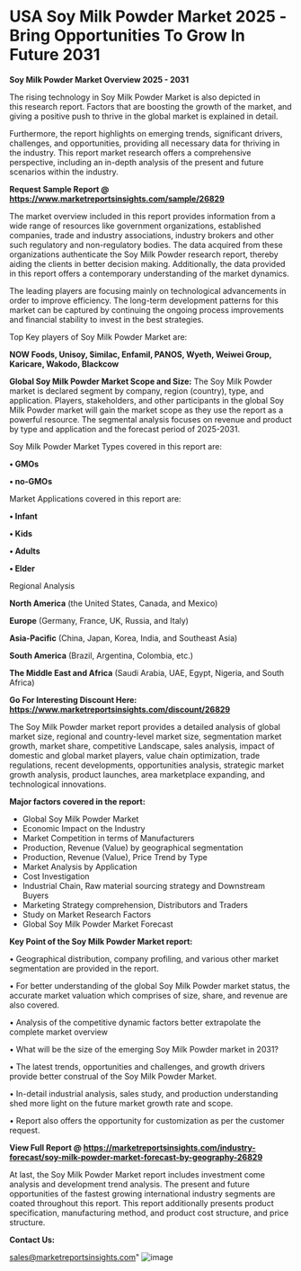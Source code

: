  # USA Soy Milk Powder Market 2025 -Bring Opportunities To Grow In Future 2031

<Strong> Soy Milk Powder Market Overview 2025 - 2031</strong>

The rising technology in Soy Milk Powder Market is also depicted in this research report. Factors that are boosting the growth of the market, and giving a positive push to thrive in the global market is explained in detail.

Furthermore, the report highlights on emerging trends, significant drivers, challenges, and opportunities, providing all necessary data for thriving in the industry. This report market research offers a comprehensive perspective, including an in-depth analysis of the present and future scenarios within the industry.

<strong>Request Sample Report @ <a href=https://www.marketreportsinsights.com/sample/26829>https://www.marketreportsinsights.com/sample/26829</a></strong>

The market overview included in this report provides information from a wide range of resources like government organizations, established companies, trade and industry associations, industry brokers and other such regulatory and non-regulatory bodies. The data acquired from these organizations authenticate the Soy Milk Powder research report, thereby aiding the clients in better decision making. Additionally, the data provided in this report offers a contemporary understanding of the market dynamics.

The leading players are focusing mainly on technological advancements in order to improve efficiency. The long-term development patterns for this market can be captured by continuing the ongoing process improvements and financial stability to invest in the best strategies.

Top Key players of Soy Milk Powder Market are:

<strong>NOW Foods, Unisoy, Similac, Enfamil, PANOS, Wyeth, Weiwei Group, Karicare, Wakodo, Blackcow</strong>

<strong><b>Global Soy Milk Powder Market Scope and Size:</b></strong>
The Soy Milk Powder market is declared segment by company, region (country), type, and application. Players, stakeholders, and other participants in the global Soy Milk Powder market will gain the market scope as they use the report as a powerful resource. The segmental analysis focuses on revenue and product by type and application and the forecast period of 2025-2031.

Soy Milk Powder Market Types covered in this report are:

<strong>• GMOs

• no-GMOs</strong>

Market Applications covered in this report are:

<strong>• Infant

• Kids

• Adults

• Elder</strong> 

Regional Analysis

<strong>North America</strong> (the United States, Canada, and Mexico)

<strong>Europe</strong> (Germany, France, UK, Russia, and Italy)

<strong>Asia-Pacific</strong> (China, Japan, Korea, India, and Southeast Asia)

<strong>South America</strong> (Brazil, Argentina, Colombia, etc.)

<strong>The Middle East and Africa</strong> (Saudi Arabia, UAE, Egypt, Nigeria, and South Africa)

<strong>Go For Interesting Discount Here: <a href=https://www.marketreportsinsights.com/discount/26829>https://www.marketreportsinsights.com/discount/26829</a></strong>

The Soy Milk Powder market report provides a detailed analysis of global market size, regional and country-level market size, segmentation market growth, market share, competitive Landscape, sales analysis, impact of domestic and global market players, value chain optimization, trade regulations, recent developments, opportunities analysis, strategic market growth analysis, product launches, area marketplace expanding, and technological innovations.

<strong><b>Major factors covered in the report:</b></strong>
<ul>
  <li>Global Soy Milk Powder Market </li>
  <li>Economic Impact on the Industry</li>
  <li>Market Competition in terms of Manufacturers</li>
  <li>Production, Revenue (Value) by geographical segmentation</li>
  <li>Production, Revenue (Value), Price Trend by Type</li>
  <li>Market Analysis by Application</li>
  <li>Cost Investigation</li>
  <li>Industrial Chain, Raw material sourcing strategy and Downstream Buyers</li>
  <li>Marketing Strategy comprehension, Distributors and Traders</li>
  <li>Study on Market Research Factors</li>
  <li>Global Soy Milk Powder Market Forecast</li>
</ul>

<strong><b>Key Point of the Soy Milk Powder Market report:</b></strong>

• Geographical distribution, company profiling, and various other market segmentation are provided in the report.

• For better understanding of the global Soy Milk Powder market status, the accurate market valuation which comprises of size, share, and revenue are also covered.

• Analysis of the competitive dynamic factors better extrapolate the complete market overview

• What will be the size of the emerging Soy Milk Powder market in 2031?

• The latest trends, opportunities and challenges, and growth drivers provide better construal of the Soy Milk Powder Market.

• In-detail industrial analysis, sales study, and production understanding shed more light on the future market growth rate and scope.

• Report also offers the opportunity for customization as per the customer request.

<strong><b>View Full Report @ <a href=https://marketreportsinsights.com/industry-forecast/soy-milk-powder-market-forecast-by-geography-26829>https://marketreportsinsights.com/industry-forecast/soy-milk-powder-market-forecast-by-geography-26829</a></b></strong>


At last, the Soy Milk Powder Market report includes investment come analysis and development trend analysis. The present and future opportunities of the fastest growing international industry segments are coated throughout this report. This report additionally presents product specification, manufacturing method, and product cost structure, and price structure.

<strong>Contact Us:</strong>

sales@marketreportsinsights.com"
![image](https://github.com/user-attachments/assets/b6701857-5423-47b0-8ec9-50d56fb8bb95)
